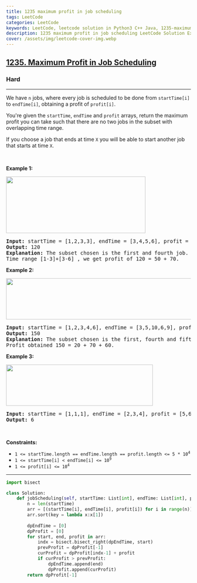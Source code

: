 ```yaml
---
title: 1235 maximum profit in job scheduling
tags: LeetCode
categories: LeetCode
keywords: LeetCode, leetcode solution in Python3 C++ Java, 1235-maximum-profit-in-job-scheduling solution
description: 1235 maximum profit in job scheduling LeetCode Solution Explained
cover: /assets/img/leetcode-cover-img.webp
---
```





<h2><a href="https://leetcode.com/problems/maximum-profit-in-job-scheduling/">1235. Maximum Profit in Job Scheduling</a></h2><h3>Hard</h3><hr><div><p>We have <code>n</code> jobs, where every job is scheduled to be done from <code>startTime[i]</code> to <code>endTime[i]</code>, obtaining a profit of <code>profit[i]</code>.</p>

<p>You're given the <code>startTime</code>, <code>endTime</code> and <code>profit</code> arrays, return the maximum profit you can take such that there are no two jobs in the subset with overlapping time range.</p>

<p>If you choose a job that ends at time <code>X</code> you will be able to start another job that starts at time <code>X</code>.</p>

<p>&nbsp;</p>
<p><strong>Example 1:</strong></p>

<p><strong><img alt="" src="https://assets.leetcode.com/uploads/2019/10/10/sample1_1584.png" style="width: 380px; height: 154px;"></strong></p>

<pre><strong>Input:</strong> startTime = [1,2,3,3], endTime = [3,4,5,6], profit = [50,10,40,70]
<strong>Output:</strong> 120
<strong>Explanation:</strong> The subset chosen is the first and fourth job. 
Time range [1-3]+[3-6] , we get profit of 120 = 50 + 70.
</pre>

<p><strong>Example 2:</strong></p>

<p><strong><img alt="" src="https://assets.leetcode.com/uploads/2019/10/10/sample22_1584.png" style="width: 600px; height: 112px;"> </strong></p>

<pre><strong>Input:</strong> startTime = [1,2,3,4,6], endTime = [3,5,10,6,9], profit = [20,20,100,70,60]
<strong>Output:</strong> 150
<strong>Explanation:</strong> The subset chosen is the first, fourth and fifth job. 
Profit obtained 150 = 20 + 70 + 60.
</pre>

<p><strong>Example 3:</strong></p>

<p><strong><img alt="" src="https://assets.leetcode.com/uploads/2019/10/10/sample3_1584.png" style="width: 400px; height: 112px;"></strong></p>

<pre><strong>Input:</strong> startTime = [1,1,1], endTime = [2,3,4], profit = [5,6,4]
<strong>Output:</strong> 6
</pre>

<p>&nbsp;</p>
<p><strong>Constraints:</strong></p>

<ul>
	<li><code>1 &lt;= startTime.length == endTime.length == profit.length &lt;= 5 * 10<sup>4</sup></code></li>
	<li><code>1 &lt;= startTime[i] &lt; endTime[i] &lt;= 10<sup>9</sup></code></li>
	<li><code>1 &lt;= profit[i] &lt;= 10<sup>4</sup></code></li>
</ul>
</div>

---




```python
import bisect

class Solution:
    def jobScheduling(self, startTime: List[int], endTime: List[int], profit: List[int]) -> int:
        n = len(startTime)
        arr = [(startTime[i], endTime[i], profit[i]) for i in range(n)]
        arr.sort(key = lambda x:x[1])
        
        dpEndTime = [0]
        dpProfit = [0]
        for start, end, profit in arr:
            indx = bisect.bisect_right(dpEndTime, start)
            prevProfit = dpProfit[-1]
            curProfit = dpProfit[indx-1] + profit
            if curProfit > prevProfit:
                dpEndTime.append(end)
                dpProfit.append(curProfit)
        return dpProfit[-1]

```
